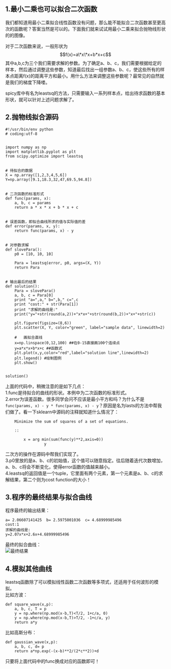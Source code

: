 ## 1.最小二乘也可以拟合二次函数
我们都知道用最小二乘拟合线性函数没有问题，那么能不能拟合二次函数甚至更高次的函数呢？答案当然是可以的。下面我们就来试试用最小二乘来拟合抛物线形状的的图像。  

对于二次函数来说，一般形状为  
$$f(x)=a\*x\*x+b*x+c$$
其中a,b,c为三个我们需要求解的参数。为了确定a、b、c，我们需要根据给定的样本，然后通过调整这些参数，知道最后找出一组参数a、b、c，使这些所有的样本点距离f(x)的距离平方和最小。用什么方法来调整这些参数呢？最常见的自然就是我们的梯度下降喽。  

spicy库中有名为leastsq的方法，只需要输入一系列样本点，给出待求函数的基本形状，就可以针对上述问题求解了。  

## 2.抛物线拟合源码

```
#!/usr/bin/env python
# coding:utf-8


import numpy as np
import matplotlib.pyplot as plt
from scipy.optimize import leastsq


# 待拟合的数据
X = np.array([1,2,3,4,5,6])
Y=np.array([9.1,18.3,32,47,69.5,94.8])


# 二次函数的标准形式
def func(params, x):
    a, b, c = params
    return a * x * x + b * x + c


# 误差函数，即拟合曲线所求的值与实际值的差
def error(params, x, y):
    return func(params, x) - y


# 对参数求解
def slovePara():
    p0 = [10, 10, 10]

    Para = leastsq(error, p0, args=(X, Y))
    return Para


# 输出最后的结果
def solution():
    Para = slovePara()
    a, b, c = Para[0]
    print "a=",a," b=",b," c=",c
    print "cost:" + str(Para[1])
    print "求解的曲线是:"
    print("y="+str(round(a,2))+"x*x+"+str(round(b,2))+"x+"+str(c))

    plt.figure(figsize=(8,6))
    plt.scatter(X, Y, color="green", label="sample data", linewidth=2)

    #   画拟合直线
    x=np.linspace(0,12,100) ##在0-15直接画100个连续点
    y=a*x*x+b*x+c ##函数式
    plt.plot(x,y,color="red",label="solution line",linewidth=2)
    plt.legend() #绘制图例
    plt.show()


solution()

```  

上面的代码中，稍微注意的是如下几点：  
1.func是待拟合的曲线的形状。本例中为二次函数的标准形式。  
2.error为误差函数。很多同学会问不应该是最小平方和吗？为什么不是`func(params, x) - y * func(params, x) - y`？原因是名为lasts的方法中帮我们做了。看一下sklearn中源码的注释就知道什么情况了：  
```
    Minimize the sum of squares of a set of equations.

    ::

        x = arg min(sum(func(y)**2,axis=0))
                 y
```  
二次方的操作在源码中帮我们实现了。  
3.p0里放的是a、b、c的初始值，这个值可以随意指定。往后随着迭代次数增加，a、b、c将会不断变化，使得error函数的值越来越小。  
4.leastsq的返回值是一个tuple，它里面有两个元素，第一个元素是a、b、c的求解结果，第二个则为cost function的大小！  

## 3.程序的最终结果与拟合曲线
程序最终的输出结果：  

```
a= 2.06607141425  b= 2.5975001036  c= 4.68999985496
cost:1
求解的曲线是:
y=2.07x*x+2.6x+4.68999985496
```  

最终的拟合曲线：  
![最终结果](https://github.com/bitcarmanlee/easy-algorithm-interview-photo/blob/master/math/%E6%9C%80%E5%B0%8F%E4%BA%8C%E4%B9%98/result.png)

## 4.模拟其他曲线
leastsq函数除了可以模拟线性函数二次函数等多项式，还适用于任何波形的模拟。  
比如方波：  

```
def square_wave(x,p):
    a, b, c, T = p
    y = np.where(np.mod(x-b,T)<T/2, 1+c/a, 0)
    y = np.where(np.mod(x-b,T)>T/2, -1+c/a, y)
    return a*y
```  

比如高斯分布：  

```
def gaussian_wave(x,p):
    a, b, c, d= p
    return a*np.exp(-(x-b)**2/(2*c**2))+d
```  

只要将上面代码中的func换成对应的函数即可！  